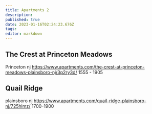 ```yaml
---
title: Apartments 2
description: 
published: true
date: 2023-01-16T02:24:23.676Z
tags: 
editor: markdown
---
```





## The Crest at Princeton Meadows
Princeton nj
https://www.apartments.com/the-crest-at-princeton-meadows-plainsboro-nj/3p2ry3d/
1555 - 1905
## Quail Ridge
plainsboro nj
https://www.apartments.com/quail-ridge-plainsboro-nj/725hlmz/
1700-1900
